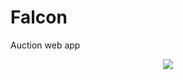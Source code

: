 # Falcon
Auction web app


<div style="text-align:center">
  <img src="https://c1.wallpaperflare.com/preview/992/461/99/raptor-peregrine-falcon-falcon-bird.jpg"></img>
</div>
